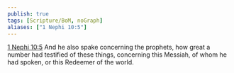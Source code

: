 ```yaml
---
publish: true
tags: [Scripture/BoM, noGraph]
aliases: ["1 Nephi 10:5"]
---
```

[1 Nephi 10:5](https://churchofjesuschrist.org/study/scriptures/bofm/1-ne/10?lang=eng&id=p5#p5) And he also spake concerning the prophets, how great a number had testified of these things, concerning this Messiah, of whom he had spoken, or this Redeemer of the world.
